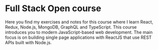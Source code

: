 # Full Stack Open course
<p>
Here you find my exercises and notes for this course where I learn React, Redux, Node.js, MongoDB, GraphQL and TypeScript. This course introduces you to modern JavaScript-based web development. The main focus is on building single page applications with ReactJS that use REST APIs built with Node.js.
</p>